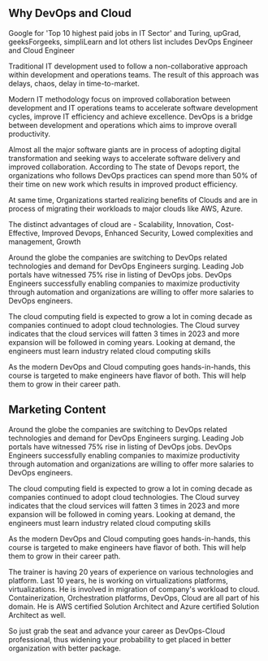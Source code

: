 ## Why DevOps and Cloud

Google for 'Top 10 highest paid jobs in IT Sector' and Turing, upGrad, geeksForgeeks, simpliLearn and lot others list includes DevOps Engineer and Cloud Engineer

Traditional IT development used to follow a non-collaborative approach within development and operations teams. The result of this approach was delays, chaos, delay in time-to-market.

Modern IT methodology focus on improved collaboration between development and IT operations teams to accelerate software development cycles, improve IT efficiency and achieve excellence. DevOps is a bridge between development and operations which aims to improve overall productivity.

Almost all the major software giants are in process of adopting digital transformation and seeking ways to accelerate software delivery and improved collaboration. According to The state of Devops report, the organizations who follows DevOps practices can spend more than 50% of their time on new work which results in improved product efficiency.

At same time, Organizations started realizing benefits of Clouds and are in process of migrating their workloads to major clouds like AWS, Azure. 

The distinct advantages of cloud are - Scalability, Innovation, Cost-Effective, Improved Devops, Enhanced Security, Lowed complexities and management, Growth

Around the globe the companies are switching to DevOps related technologies and demand for DevOps Engineers surging. Leading Job portals have witnessed 75% rise in listing of DevOps jobs. DevOps Engineers successfully enabling companies to maximize productivity through automation and organizations are willing to offer more salaries to DevOps engineers.

The cloud computing field is expected to grow a lot in coming decade as companies continued to adopt cloud technologies. The Cloud survey indicates that the cloud services will fatten 3 times in 2023 and more expansion will be followed in coming years. Looking at demand, the engineers must learn industry related cloud computing skills

As the modern DevOps and Cloud computing goes hands-in-hands, this course is targeted to make engineers have flavor of both. This will help them to grow in their career path.


## Marketing Content

Around the globe the companies are switching to DevOps related technologies and demand for DevOps Engineers surging. Leading Job portals have witnessed 75% rise in listing of DevOps jobs. DevOps Engineers successfully enabling companies to maximize productivity through automation and organizations are willing to offer more salaries to DevOps engineers.

The cloud computing field is expected to grow a lot in coming decade as companies continued to adopt cloud technologies. The Cloud survey indicates that the cloud services will fatten 3 times in 2023 and more expansion will be followed in coming years. Looking at demand, the engineers must learn industry related cloud computing skills

As the modern DevOps and Cloud computing goes hands-in-hands, this course is targeted to make engineers have flavor of both. This will help them to grow in their career path.

The trainer is having 20 years of experience on various technologies and platform. Last 10 years, he is working on virtualizations platforms, virtualizations. He is involved in migration of company's workload to cloud. Containerization, Orchestration platforms, DevOps, Cloud are all part of his domain. He is AWS certified Solution Architect and Azure certified Solution Architect as well.

So just grab the seat and advance your career as DevOps-Cloud professional, thus widening your probability to get placed in better organization with better package.